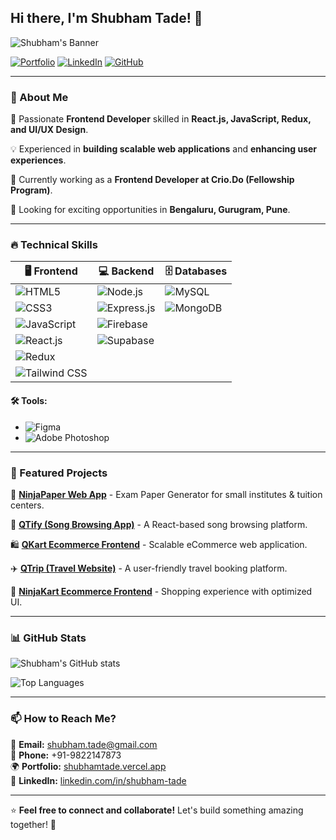 ## Hi there, I'm Shubham Tade! 👋

![Shubham's Banner](https://source.unsplash.com/1600x500/?technology,coding,developer) <!-- Add a banner image if available -->

[![Portfolio](https://img.shields.io/badge/Portfolio-Visit-blue?style=for-the-badge&logo=vercel)](https://www.shubhamtade.vercel.app)
[![LinkedIn](https://img.shields.io/badge/LinkedIn-Connect-blue?style=for-the-badge&logo=linkedin)](https://www.linkedin.com/in/shubham-tade)
[![GitHub](https://img.shields.io/badge/GitHub-Follow-black?style=for-the-badge&logo=github)](https://github.com/shubhamtade)

---

### 🚀 About Me 

🎯 Passionate **Frontend Developer** skilled in **React.js, JavaScript, Redux, and UI/UX Design**. 

💡 Experienced in **building scalable web applications** and **enhancing user experiences**.

🔧 Currently working as a **Frontend Developer at Crio.Do (Fellowship Program)**.

📍 Looking for exciting opportunities in **Bengaluru, Gurugram, Pune**.

---

### 🔥 Technical Skills

| 🖥️ Frontend | 💻 Backend | 🗄️ Databases |
|-------------|------------|------------|
| ![HTML5](https://img.shields.io/badge/HTML5-E34F26?style=for-the-badge&logo=html5&logoColor=white) | ![Node.js](https://img.shields.io/badge/Node.js-339933?style=for-the-badge&logo=node.js&logoColor=white) | ![MySQL](https://img.shields.io/badge/MySQL-4479A1?style=for-the-badge&logo=mysql&logoColor=white) |
| ![CSS3](https://img.shields.io/badge/CSS3-1572B6?style=for-the-badge&logo=css3&logoColor=white) | ![Express.js](https://img.shields.io/badge/Express.js-000000?style=for-the-badge&logo=express&logoColor=white) | ![MongoDB](https://img.shields.io/badge/MongoDB-47A248?style=for-the-badge&logo=mongodb&logoColor=white) |
| ![JavaScript](https://img.shields.io/badge/JavaScript-F7DF1E?style=for-the-badge&logo=javascript&logoColor=black) | ![Firebase](https://img.shields.io/badge/Firebase-FFCA28?style=for-the-badge&logo=firebase&logoColor=black) | |
| ![React.js](https://img.shields.io/badge/React.js-61DAFB?style=for-the-badge&logo=react&logoColor=black) | ![Supabase](https://img.shields.io/badge/Supabase-3ECF8E?style=for-the-badge&logo=supabase&logoColor=white) | |
| ![Redux](https://img.shields.io/badge/Redux-764ABC?style=for-the-badge&logo=redux&logoColor=white) | | |
| ![Tailwind CSS](https://img.shields.io/badge/TailwindCSS-38B2AC?style=for-the-badge&logo=tailwind-css&logoColor=white) | | |

#### 🛠️ Tools:
- ![Figma](https://img.shields.io/badge/Figma-F24E1E?style=for-the-badge&logo=figma&logoColor=white)
- ![Adobe Photoshop](https://img.shields.io/badge/Adobe%20Photoshop-31A8FF?style=for-the-badge&logo=adobe-photoshop&logoColor=white)

---

### 📌 Featured Projects

🚀 **[NinjaPaper Web App](https://ninjapaper.vercel.app)** - Exam Paper Generator for small institutes & tuition centers. 

🎵 **[QTify (Song Browsing App)](https://q-tify-new.vercel.app)** - A React-based song browsing platform.

🛍️ **[QKart Ecommerce Frontend](https://me-qkart-frontend-v2-six.vercel.app)** - Scalable eCommerce web application.

✈️ **[QTrip (Travel Website)](https://q-trip-six.vercel.app)** - A user-friendly travel booking platform.

🛒 **[NinjaKart Ecommerce Frontend](https://ninja-kart.vercel.app)** - Shopping experience with optimized UI.

---

### 📊 GitHub Stats

![Shubham's GitHub stats](https://github-readme-stats.vercel.app/api?username=shubhamtade&show_icons=true&theme=radical)

![Top Languages](https://github-readme-stats.vercel.app/api/top-langs/?username=shubhamtade&layout=compact&theme=radical)

---

### 📫 How to Reach Me?

📩 **Email:** shubham.tade@gmail.com  
📱 **Phone:** +91-9822147873  
🌍 **Portfolio:** [shubhamtade.vercel.app](https://www.shubhamtade.vercel.app)  
👥 **LinkedIn:** [linkedin.com/in/shubham-tade](https://www.linkedin.com/in/shubham-tade)  

---

⭐ **Feel free to connect and collaborate!** Let's build something amazing together! 🚀

